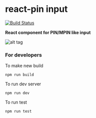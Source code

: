 # react-pin input

[![Build Status](https://travis-ci.org/arunghosh/react-pin-input.svg?branch=master)](https://travis-ci.org/arunghosh/react-pin-input)

**React component for PIN/MPIN like input**

![alt tag](https://github.com/arunghosh/react-pin-input/raw/master/docs/pin.png)


### For developers

To make new build
```
npm run build
```

To run dev server
```
npm run dev
```

To run test
```
npm run test
```

